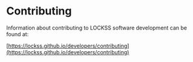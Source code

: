 # Contributing

Information about contributing to LOCKSS software development can be found at:

[https://lockss.github.io/developers/contributing](https://lockss.github.io/developers/contributing)
